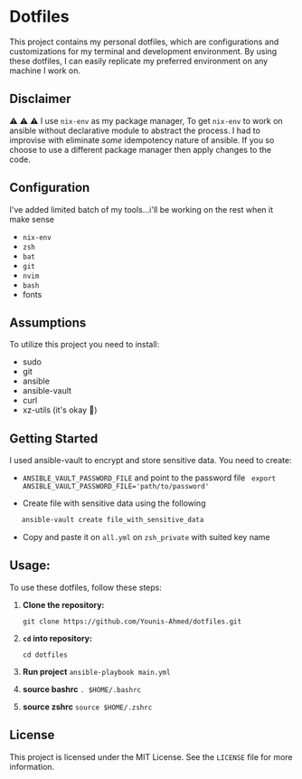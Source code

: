 
Dotfiles
=========

This project contains my personal dotfiles, which are configurations and customizations for my terminal and development environment. By using these dotfiles, I can easily replicate my preferred environment on any machine I work on.

Disclaimer
----------
⚠ ⚠ ⚠ 
I use `nix-env` as my package manager, To get `nix-env` to work on ansible without declarative module to abstract the process. I had to improvise with eliminate _some_ idempotency nature of ansible.
If you so choose to use a different package manager then apply changes to the code.

Configuration
----
I've added limited batch of my tools...i'll be working on the rest when it make sense
- `nix-env`
- `zsh`
- `bat`
- `git`
- `nvim`
- `bash`
- fonts

Assumptions
------

To utilize this project you need to install:
- sudo
- git
- ansible
- ansible-vault
- curl
- xz-utils (it's okay 🙂)


Getting Started
---------------

I used ansible-vault to encrypt and store sensitive data. You need to create:

- `ANSIBLE_VAULT_PASSWORD_FILE` and point to the password file
  ``` export ANSIBLE_VAULT_PASSWORD_FILE='path/to/password'```
  
- Create file with sensitive data using the following
```sh
   ansible-vault create file_with_sensitive_data
   ```
- Copy and paste it on `all.yml` on `zsh_private` with suited key name 

**Usage:**
--------

To use these dotfiles, follow these steps:

1. **Clone the repository:**

   ```
   git clone https://github.com/Younis-Ahmed/dotfiles.git
   ```

2. **`cd` into repository:**

   ```
   cd dotfiles
   ```

3. **Run project**
   ``` ansible-playbook main.yml ```

4. **source bashrc**
``` . $HOME/.bashrc ```

5. **source zshrc**
``` source $HOME/.zshrc ```

License
-------

This project is licensed under the MIT License. See the `LICENSE` file for more information.
